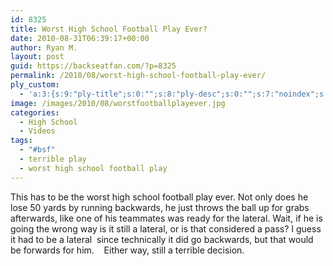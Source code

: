 ```yaml
---
id: 8325
title: Worst High School Football Play Ever?
date: 2010-08-31T06:39:17+00:00
author: Ryan M.
layout: post
guid: https://backseatfan.com/?p=8325
permalink: /2010/08/worst-high-school-football-play-ever/
ply_custom:
  - 'a:3:{s:9:"ply-title";s:0:"";s:8:"ply-desc";s:0:"";s:7:"noindex";s:0:"";}'
image: /images/2010/08/worstfootballplayever.jpg
categories:
  - High School
  - Videos
tags:
  - "#bsf"
  - terrible play
  - worst high school football play
---
```


<div class="entry">
  <p>
  </p>

  <p>
    This has to be the worst high school football play ever. Not only does he lose 50 yards by running backwards, he just throws the ball up for grabs afterwards, like one of his teammates was ready for the lateral. Wait, if he is going the wrong way is it still a lateral, or is that considered a pass? I guess it had to be a lateral  since technically it did go backwards, but that would be forwards for him.    Either way, still a terrible decision.
  </p>
</div>
